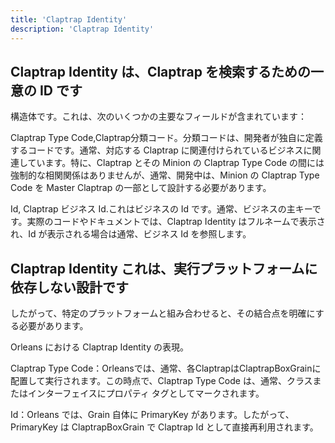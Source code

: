 ```yaml
---
title: 'Claptrap Identity'
description: 'Claptrap Identity'
---
```



## Claptrap Identity は、Claptrap を検索するための一意の ID です

構造体です。これは、次のいくつかの主要なフィールドが含まれています：

Claptrap Type Code,Claptrap分類コード。分類コードは、開発者が独自に定義するコードです。通常、対応する Claptrap に関連付けられているビジネスに関連しています。特に、Claptrap とその Minion の Claptrap Type Code の間には強制的な相関関係はありませんが、通常、開発中は、Minion の Claptrap Type Code を Master Claptrap の一部として設計する必要があります。

Id, Claptrap ビジネス Id.これはビジネスの Id です。通常、ビジネスの主キーです。実際のコードやドキュメントでは、Claptrap Identity はフルネームで表示され、Id が表示される場合は通常、ビジネス Id を参照します。

## Claptrap Identity これは、実行プラットフォームに依存しない設計です

したがって、特定のプラットフォームと組み合わせると、その結合点を明確にする必要があります。

Orleans における Claptrap Identity の表現。

Claptrap Type Code：Orleansでは、通常、各ClaptrapはClaptrapBoxGrainに配置して実行されます。この時点で、Claptrap Type Code は、通常、クラスまたはインターフェイスにプロパティ タグとしてマークされます。

Id：Orleans では、Grain 自体に PrimaryKey があります。したがって、PrimaryKey は ClaptrapBoxGrain で Claptrap Id として直接再利用されます。
